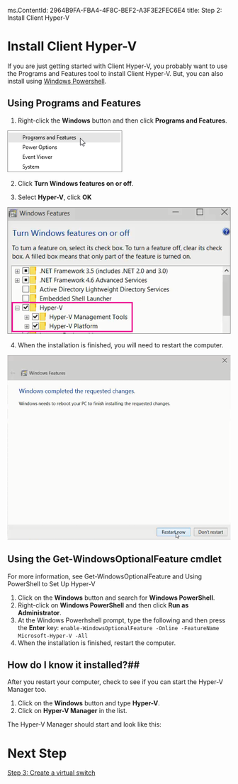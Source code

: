 ms.ContentId: 2964B9FA-FBA4-4F8C-BEF2-A3F3E2FEC6E4
title: Step 2: Install Client Hyper-V

# Install Client Hyper-V #

If you are just getting started with Client Hyper-V, you probably want to use the Programs and Features tool to install Client Hyper-V. But, you can also install using [Windows Powershell](#Using-the-Get-WindowsOptionalFeature-cmdlet).


## Using Programs and Features ##
1. Right-click the **Windows** button and then click **Programs and Features**.

![](media\ProgramsAndFeatures.png)

2. Click **Turn Windows features on or off**.

3. Select **Hyper-V**, click **OK**

![](media\hyper-v_feature_selected1.png)

4. When the installation is finished, you will need  to restart the computer.

![](media\restart.png)

## Using the Get-WindowsOptionalFeature cmdlet ##
For more information, see Get-WindowsOptionalFeature and Using PowerShell to Set Up Hyper-V

1. Click on the **Windows** button and search for **Windows PowerShell**. 
2. Right-click on **Windows PowerShell** and then click **Run as Administrator**.
3. At the Windows Powerhshell prompt, type the following and then press the **Enter** key: 
```enable-WindowsOptionalFeature -Online -FeatureName Microsoft-Hyper-V -All``` 
4. When the installation is finished, restart the computer. 

## How do I know it installed?##
After you restart your computer, check to see if you can start the Hyper-V Manager too.

1. Click on the **Windows** button and type **Hyper-V**.
2. Click on **Hyper-V Manager** in the list.

The Hyper-V Manager should start and look like this:
<!-- need screenshot -->

# Next Step #
[Step 3: Create a virtual switch](step3.md)